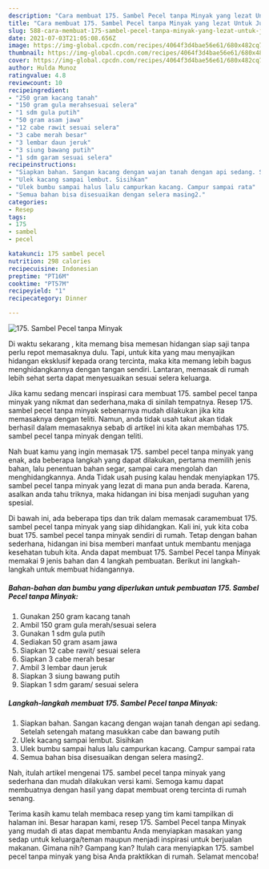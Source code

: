 ```yaml
---
description: "Cara membuat 175. Sambel Pecel tanpa Minyak yang lezat Untuk Jualan"
title: "Cara membuat 175. Sambel Pecel tanpa Minyak yang lezat Untuk Jualan"
slug: 588-cara-membuat-175-sambel-pecel-tanpa-minyak-yang-lezat-untuk-jualan
date: 2021-07-03T21:05:08.656Z
image: https://img-global.cpcdn.com/recipes/4064f3d4bae56e61/680x482cq70/175-sambel-pecel-tanpa-minyak-foto-resep-utama.jpg
thumbnail: https://img-global.cpcdn.com/recipes/4064f3d4bae56e61/680x482cq70/175-sambel-pecel-tanpa-minyak-foto-resep-utama.jpg
cover: https://img-global.cpcdn.com/recipes/4064f3d4bae56e61/680x482cq70/175-sambel-pecel-tanpa-minyak-foto-resep-utama.jpg
author: Hulda Munoz
ratingvalue: 4.8
reviewcount: 10
recipeingredient:
- "250 gram kacang tanah"
- "150 gram gula merahsesuai selera"
- "1 sdm gula putih"
- "50 gram asam jawa"
- "12 cabe rawit sesuai selera"
- "3 cabe merah besar"
- "3 lembar daun jeruk"
- "3 siung bawang putih"
- "1 sdm garam sesuai selera"
recipeinstructions:
- "Siapkan bahan. Sangan kacang dengan wajan tanah dengan api sedang. Setelah setengah matang masukkan cabe dan bawang putih"
- "Ulek kacang sampai lembut. Sisihkan"
- "Ulek bumbu sampai halus lalu campurkan kacang. Campur sampai rata"
- "Semua bahan bisa disesuaikan dengan selera masing2."
categories:
- Resep
tags:
- 175
- sambel
- pecel

katakunci: 175 sambel pecel 
nutrition: 298 calories
recipecuisine: Indonesian
preptime: "PT16M"
cooktime: "PT57M"
recipeyield: "1"
recipecategory: Dinner

---
```



![175. Sambel Pecel tanpa Minyak](https://img-global.cpcdn.com/recipes/4064f3d4bae56e61/680x482cq70/175-sambel-pecel-tanpa-minyak-foto-resep-utama.jpg)

Di waktu  sekarang , kita memang bisa memesan hidangan siap saji tanpa perlu repot memasaknya dulu. Tapi, untuk kita yang mau menyajikan hidangan eksklusif kepada orang tercinta, maka kita memang lebih bagus menghidangkannya dengan tangan sendiri. Lantaran, memasak di rumah lebih sehat serta dapat menyesuaikan sesuai selera keluarga.

Jika kamu sedang mencari inspirasi cara membuat 175. sambel pecel tanpa minyak yang nikmat dan sederhana,maka di sinilah tempatnya. Resep 175. sambel pecel tanpa minyak  sebenarnya mudah dilakukan jika kita memasaknya dengan teliti. Namun, anda tidak usah takut akan tidak berhasil dalam memasaknya 
sebab di artikel ini kita akan membahas 175. sambel pecel tanpa minyak dengan teliti.  



Nah buat kamu yang ingin memasak 175. sambel pecel tanpa minyak yang enak, ada beberapa langkah yang dapat dilakukan, pertama memilih jenis bahan, lalu penentuan bahan segar, sampai cara mengolah dan menghidangkannya. Anda Tidak usah pusing kalau hendak menyiapkan 175. sambel pecel tanpa minyak yang lezat di mana pun anda berada. Karena, asalkan anda  tahu triknya, maka hidangan ini bisa menjadi suguhan yang spesial.

Di bawah ini, ada beberapa tips dan trik dalam memasak caramembuat 175. sambel pecel tanpa minyak yang siap dihidangkan. Kali ini, yuk kita coba buat 175. sambel pecel tanpa minyak sendiri di rumah. Tetap dengan bahan sederhana, hidangan ini bisa memberi manfaat untuk membantu menjaga kesehatan tubuh kita. Anda dapat membuat 175. Sambel Pecel tanpa Minyak memakai 9 jenis bahan dan 4 langkah pembuatan. Berikut ini langkah-langkah untuk membuat hidangannya.

<!--inarticleads1-->

##### Bahan-bahan dan bumbu yang diperlukan untuk pembuatan 175. Sambel Pecel tanpa Minyak:

1. Gunakan 250 gram kacang tanah
1. Ambil 150 gram gula merah/sesuai selera
1. Gunakan 1 sdm gula putih
1. Sediakan 50 gram asam jawa
1. Siapkan 12 cabe rawit/ sesuai selera
1. Siapkan 3 cabe merah besar
1. Ambil 3 lembar daun jeruk
1. Siapkan 3 siung bawang putih
1. Siapkan 1 sdm garam/ sesuai selera




<!--inarticleads2-->

##### Langkah-langkah membuat 175. Sambel Pecel tanpa Minyak:

1. Siapkan bahan. Sangan kacang dengan wajan tanah dengan api sedang. Setelah setengah matang masukkan cabe dan bawang putih
1. Ulek kacang sampai lembut. Sisihkan
1. Ulek bumbu sampai halus lalu campurkan kacang. Campur sampai rata
1. Semua bahan bisa disesuaikan dengan selera masing2.




Nah, itulah artikel mengenai  175. sambel pecel tanpa minyak  yang sederhana dan mudah dilakukan versi kami. Semoga kamu dapat membuatnya dengan hasil yang dapat membuat oreng tercinta di rumah senang. 

Terima kasih kamu telah membaca resep yang tim kami tampilkan di halaman ini. Besar harapan kami, resep  175. Sambel Pecel tanpa Minyak yang mudah di atas dapat membantu Anda menyiapkan masakan yang sedap untuk keluarga/teman maupun menjadi inspirasi untuk berjualan makanan. Gimana nih? Gampang kan? Itulah cara menyiapkan 175. sambel pecel tanpa minyak yang bisa Anda praktikkan di rumah. Selamat mencoba!

